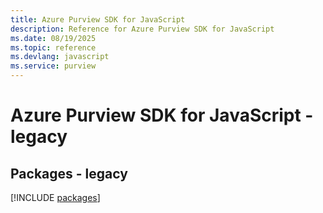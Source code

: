 ```yaml
---
title: Azure Purview SDK for JavaScript
description: Reference for Azure Purview SDK for JavaScript
ms.date: 08/19/2025
ms.topic: reference
ms.devlang: javascript
ms.service: purview
---
```

# Azure Purview SDK for JavaScript - legacy
## Packages - legacy
[!INCLUDE [packages](purview-index.md)]